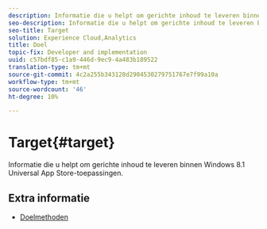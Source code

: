 ```yaml
---
description: Informatie die u helpt om gerichte inhoud te leveren binnen Windows 8.1 Universal App Store-toepassingen.
seo-description: Informatie die u helpt om gerichte inhoud te leveren binnen Windows 8.1 Universal App Store-toepassingen.
seo-title: Target
solution: Experience Cloud,Analytics
title: Doel
topic-fix: Developer and implementation
uuid: c57bdf85-c1a9-446d-9ec9-4a483b189522
translation-type: tm+mt
source-git-commit: 4c2a255b343128d2904530279751767e7f99a10a
workflow-type: tm+mt
source-wordcount: '46'
ht-degree: 10%

---
```



# Target{#target}

Informatie die u helpt om gerichte inhoud te leveren binnen Windows 8.1 Universal App Store-toepassingen.

## Extra informatie

+ [Doelmethoden](/help/windows-appstore/target/target-methods.md)
